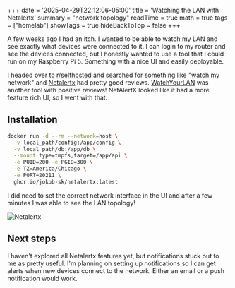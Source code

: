 +++
date = '2025-04-29T22:12:06-05:00'
title = 'Watching the LAN with Netalertx'
summary = "network topology"
readTime = true
math = true
tags = ["homelab"]
showTags = true
hideBackToTop = false
+++

A few weeks ago I had an itch. I wanted to be able to watch my LAN and see exactly what devices were connected to it. I can login to my router and see the devices connected, but I honestly wanted to use a tool that I could run on my Raspberry Pi 5. Something with a nice UI and easily deployable.

I headed over to [r/selfhosted](https://www.reddit.com/r/selfhosted/) and searched for something like "watch my network" and [Netalertx](https://github.com/jokob-sk/netalertx) had pretty good reviews. [WatchYourLAN](https://github.com/aceberg/WatchYourLAN) was another tool with positive reviews! NetAlertX looked like it had a more feature rich UI, so I went with that.

## Installation

```bash
docker run -d --rm --network=host \
  -v local_path/config:/app/config \
  -v local_path/db:/app/db \
  --mount type=tmpfs,target=/app/api \
  -e PUID=200 -e PGID=300 \
  -e TZ=America/Chicago \
  -e PORT=20211 \
  ghcr.io/jokob-sk/netalertx:latest
```

I did need to set the correct network interface in the UI and after a few minutes I was able to see the LAN topology!

![Netalertx](../../img/netalert.png "Netalertx")

## Next steps

I haven't explored all Netalertx features yet, but notifications stuck out to me as pretty useful. I'm planning on setting up notifications so I can get alerts when new devices connect to the network. Either an email or a push notification would work.



